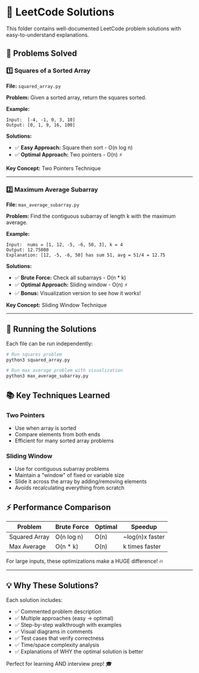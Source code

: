 # 🎯 LeetCode Solutions

This folder contains well-documented LeetCode problem solutions with easy-to-understand explanations.

## 📁 Problems Solved

### 1️⃣ Squares of a Sorted Array
**File:** `squared_array.py`

**Problem:** Given a sorted array, return the squares sorted.

**Example:**
```
Input:  [-4, -1, 0, 3, 10]
Output: [0, 1, 9, 16, 100]
```

**Solutions:**
- ✅ **Easy Approach:** Square then sort - O(n log n)
- ✅ **Optimal Approach:** Two pointers - O(n) ⚡

**Key Concept:** Two Pointers Technique

---

### 2️⃣ Maximum Average Subarray
**File:** `max_average_subarray.py`

**Problem:** Find the contiguous subarray of length k with the maximum average.

**Example:**
```
Input:  nums = [1, 12, -5, -6, 50, 3], k = 4
Output: 12.75000
Explanation: [12, -5, -6, 50] has sum 51, avg = 51/4 = 12.75
```

**Solutions:**
- ✅ **Brute Force:** Check all subarrays - O(n * k)
- ✅ **Optimal Approach:** Sliding window - O(n) ⚡
- ✅ **Bonus:** Visualization version to see how it works!

**Key Concept:** Sliding Window Technique

---

## 🚀 Running the Solutions

Each file can be run independently:

```bash
# Run squares problem
python3 squared_array.py

# Run max average problem with visualization
python3 max_average_subarray.py
```

## 📚 Key Techniques Learned

### Two Pointers
- Use when array is sorted
- Compare elements from both ends
- Efficient for many sorted array problems

### Sliding Window
- Use for contiguous subarray problems
- Maintain a "window" of fixed or variable size
- Slide it across the array by adding/removing elements
- Avoids recalculating everything from scratch

## ⚡ Performance Comparison

| Problem | Brute Force | Optimal | Speedup |
|---------|-------------|---------|---------|
| Squared Array | O(n log n) | O(n) | ~log(n)x faster |
| Max Average | O(n * k) | O(n) | k times faster |

For large inputs, these optimizations make a HUGE difference! 🔥

---

## 💡 Why These Solutions?

Each solution includes:
- ✅ Commented problem description
- ✅ Multiple approaches (easy → optimal)
- ✅ Step-by-step walkthrough with examples
- ✅ Visual diagrams in comments
- ✅ Test cases that verify correctness
- ✅ Time/space complexity analysis
- ✅ Explanations of WHY the optimal solution is better

Perfect for learning AND interview prep! 🎓



